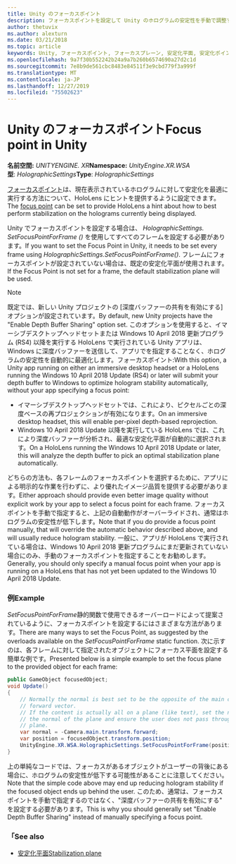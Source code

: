 ```yaml
---
title: Unity のフォーカスポイント
description: フォーカスポイントを設定して Unity のホログラムの安定性を手動で調整する
author: thetuvix
ms.author: alexturn
ms.date: 03/21/2018
ms.topic: article
keywords: Unity, フォーカスポイント, フォーカスプレーン, 安定化平面, 安定化ポイント, reprojection, LSR, 深度バッファー
ms.openlocfilehash: 9a7f30b552242b24a9a7b260b6574690a27d2c1d
ms.sourcegitcommit: 7e8b9de561cbc8483e84511f3e9cbd779f3a999f
ms.translationtype: MT
ms.contentlocale: ja-JP
ms.lasthandoff: 12/27/2019
ms.locfileid: "75502623"
---
```

# <a name="focus-point-in-unity"></a><span data-ttu-id="2031b-104">Unity のフォーカスポイント</span><span class="sxs-lookup"><span data-stu-id="2031b-104">Focus point in Unity</span></span>

<span data-ttu-id="2031b-105">**名前空間:** *UNITYENGINE. XR*</span><span class="sxs-lookup"><span data-stu-id="2031b-105">**Namespace:** *UnityEngine.XR.WSA*</span></span><br>
<span data-ttu-id="2031b-106">**型**: *HolographicSettings*</span><span class="sxs-lookup"><span data-stu-id="2031b-106">**Type**: *HolographicSettings*</span></span>

<span data-ttu-id="2031b-107">[フォーカスポイント](hologram-stability.md#reprojection)は、現在表示されているホログラムに対して安定化を最適に実行する方法について、HoloLens にヒントを提供するように設定できます。</span><span class="sxs-lookup"><span data-stu-id="2031b-107">The [focus point](hologram-stability.md#reprojection) can be set to provide HoloLens a hint about how to best perform stabilization on the holograms currently being displayed.</span></span>

<span data-ttu-id="2031b-108">Unity でフォーカスポイントを設定する場合は、 *HolographicSettings. SetFocusPointForFrame ()* を使用してすべてのフレームを設定する必要があります。</span><span class="sxs-lookup"><span data-stu-id="2031b-108">If you want to set the Focus Point in Unity, it needs to be set every frame using *HolographicSettings.SetFocusPointForFrame()*.</span></span> <span data-ttu-id="2031b-109">フレームにフォーカスポイントが設定されていない場合は、既定の安定化平面が使用されます。</span><span class="sxs-lookup"><span data-stu-id="2031b-109">If the Focus Point is not set for a frame, the default stabilization plane will be used.</span></span>

> [!NOTE]
> <span data-ttu-id="2031b-110">既定では、新しい Unity プロジェクトの [深度バッファーの共有を有効にする] オプションが設定されています。</span><span class="sxs-lookup"><span data-stu-id="2031b-110">By default, new Unity projects have the "Enable Depth Buffer Sharing" option set.</span></span>  <span data-ttu-id="2031b-111">このオプションを使用すると、イマーシブデスクトップヘッドセットまたは Windows 10 April 2018 更新プログラム (RS4) 以降を実行する HoloLens で実行されている Unity アプリは、Windows に深度バッファーを送信して、アプリでを指定することなく、ホログラムの安定性を自動的に最適化します。フォーカスポイント:</span><span class="sxs-lookup"><span data-stu-id="2031b-111">With this option, a Unity app running on either an immersive desktop headset or a HoloLens running the Windows 10 April 2018 Update (RS4) or later will submit your depth buffer to Windows to optimize hologram stability automatically, without your app specifying a focus point:</span></span>
> * <span data-ttu-id="2031b-112">イマーシブデスクトップヘッドセットでは、これにより、ピクセルごとの深度ベースの再プロジェクションが有効になります。</span><span class="sxs-lookup"><span data-stu-id="2031b-112">On an immersive desktop headset, this will enable per-pixel depth-based reprojection.</span></span>
> * <span data-ttu-id="2031b-113">Windows 10 April 2018 Update 以降を実行している HoloLens では、これにより深度バッファーが分析され、最適な安定化平面が自動的に選択されます。</span><span class="sxs-lookup"><span data-stu-id="2031b-113">On a HoloLens running the Windows 10 April 2018 Update or later, this will analyze the depth buffer to pick an optimal stabilization plane automatically.</span></span>
>
> <span data-ttu-id="2031b-114">どちらの方法も、各フレームのフォーカスポイントを選択するために、アプリによる明示的な作業を行わずに、より優れたイメージ品質を提供する必要があります。</span><span class="sxs-lookup"><span data-stu-id="2031b-114">Either approach should provide even better image quality without explicit work by your app to select a focus point for each frame.</span></span>  <span data-ttu-id="2031b-115">フォーカスポイントを手動で指定すると、上記の自動動作がオーバーライドされ、通常はホログラムの安定性が低下します。</span><span class="sxs-lookup"><span data-stu-id="2031b-115">Note that if you do provide a focus point manually, that will override the automatic behavior described above, and will usually reduce hologram stability.</span></span>  <span data-ttu-id="2031b-116">一般に、アプリが HoloLens で実行されている場合は、Windows 10 April 2018 更新プログラムにまだ更新されていない場合にのみ、手動のフォーカスポイントを指定することをお勧めします。</span><span class="sxs-lookup"><span data-stu-id="2031b-116">Generally, you should only specify a manual focus point when your app is running on a HoloLens that has not yet been updated to the Windows 10 April 2018 Update.</span></span>

### <a name="example"></a><span data-ttu-id="2031b-117">例</span><span class="sxs-lookup"><span data-stu-id="2031b-117">Example</span></span>

<span data-ttu-id="2031b-118">*SetFocusPointForFrame*静的関数で使用できるオーバーロードによって提案されているように、フォーカスポイントを設定するにはさまざまな方法があります。</span><span class="sxs-lookup"><span data-stu-id="2031b-118">There are many ways to set the Focus Point, as suggested by the overloads available on the *SetFocusPointForFrame* static function.</span></span> <span data-ttu-id="2031b-119">次に示すのは、各フレームに対して指定されたオブジェクトにフォーカス平面を設定する簡単な例です。</span><span class="sxs-lookup"><span data-stu-id="2031b-119">Presented below is a simple example to set the focus plane to the provided object for each frame:</span></span>

```cs
public GameObject focusedObject;
void Update()
{
    // Normally the normal is best set to be the opposite of the main camera's 
    // forward vector.
    // If the content is actually all on a plane (like text), set the normal to 
    // the normal of the plane and ensure the user does not pass through the 
    // plane.
    var normal = -Camera.main.transform.forward;     
    var position = focusedObject.transform.position;
    UnityEngine.XR.WSA.HolographicSettings.SetFocusPointForFrame(position, normal);
}
```

<span data-ttu-id="2031b-120">上の単純なコードでは、フォーカスがあるオブジェクトがユーザーの背後にある場合に、ホログラムの安定性が低下する可能性があることに注意してください。</span><span class="sxs-lookup"><span data-stu-id="2031b-120">Note that the simple code above may end up reducing hologram stability if the focused object ends up behind the user.</span></span>  <span data-ttu-id="2031b-121">このため、通常は、フォーカスポイントを手動で指定するのではなく、"深度バッファーの共有を有効にする" を設定する必要があります。</span><span class="sxs-lookup"><span data-stu-id="2031b-121">This is why you should generally set "Enable Depth Buffer Sharing" instead of manually specifying a focus point.</span></span>

### <a name="see-also"></a><span data-ttu-id="2031b-122">「</span><span class="sxs-lookup"><span data-stu-id="2031b-122">See also</span></span>
* [<span data-ttu-id="2031b-123">安定化平面</span><span class="sxs-lookup"><span data-stu-id="2031b-123">Stabilization plane</span></span>](hologram-stability.md#reprojection)
